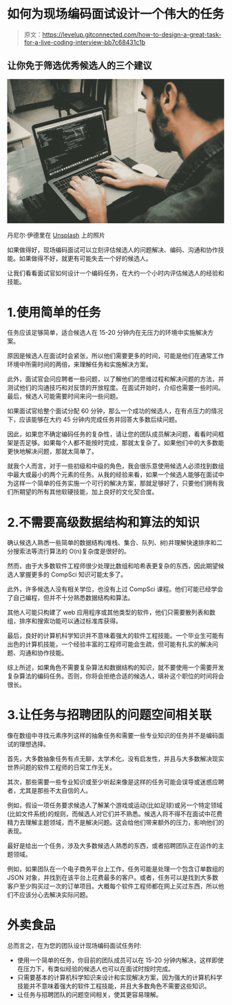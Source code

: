 # 如何为现场编码面试设计一个伟大的任务

> 原文：<https://levelup.gitconnected.com/how-to-design-a-great-task-for-a-live-coding-interview-bb7c68431c1b>

## 让你免于筛选优秀候选人的三个建议

![](img/28d8693dbfa1ee81c5ac7f9e34d92744.png)

丹尼尔·伊德里在 [Unsplash](https://unsplash.com?utm_source=medium&utm_medium=referral) 上的照片

如果做得好，现场编码面试可以立刻评估候选人的问题解决、编码、沟通和协作技能。如果做得不好，就更有可能失去一个好的候选人。

让我们看看面试官如何设计一个编码任务，在大约一个小时内评估候选人的经验和技能。

# 1.使用简单的任务

任务应该足够简单，适合候选人在 15-20 分钟内在无压力的环境中实施解决方案。

原因是候选人在面试时会紧张，所以他们需要更多的时间，可能是他们在通常工作环境中所需时间的两倍，来理解任务和实施解决方案。

此外，面试官会问应聘者一些问题，以了解他们的思维过程和解决问题的方法，并测试他们的沟通技巧和对反馈的开放程度。在面试开始时，介绍也需要一些时间。最后，候选人可能需要时间来问一些问题。

如果面试官给整个面试分配 60 分钟，那么一个成功的候选人，在有点压力的情况下，应该能够在大约 45 分钟内完成任务并回答大多数后续问题。

因此，如果您不确定编码任务的复杂性，请让您的团队成员解决问题，看看时间框架是否足够。如果每个人都不能按时完成，那就太复杂了。如果他们中的大多数能更快地解决问题，那就太简单了。

就我个人而言，对于一些初级和中级的角色，我会很乐意使用候选人必须找到数组中最大或最小的两个元素的任务。从我的经验来看，如果一个候选人能够在面试中为这样一个简单的任务实施一个可行的解决方案，那就足够好了，只要他们拥有我们所期望的所有其他软硬技能，加上良好的文化契合度。

# 2.不需要高级数据结构和算法的知识

确认候选人熟悉一些简单的数据结构(堆栈、集合、队列、树)并理解快速排序和二分搜索法等流行算法的 O(n)复杂度是很好的。

然而，由于大多数软件工程师很少处理比数组和哈希表更复杂的东西，因此期望候选人掌握更多的 CompSci 知识可能太多了。

此外，许多候选人没有相关学位，也没有上过 CompSci 课程。他们可能已经学会了自己编程，但并不十分熟悉数据结构和算法。

其他人可能只构建了 web 应用程序或其他类型的软件，他们只需要散列表和数组，排序和搜索功能可以通过标准库获得。

最后，良好的计算机科学知识并不意味着强大的软件工程技能。一个毕业生可能有出色的计算机技能，一个经验丰富的工程师可能会生疏，但可能有扎实的解决问题、沟通和协作技能。

综上所述，如果角色不需要复杂算法和数据结构的知识，就不要使用一个需要开发复杂算法的编码任务。否则，你将会拒绝合适的候选人，填补这个职位的时间将会很长。

# 3.让任务与招聘团队的问题空间相关联

像在数组中寻找元素序列这样的抽象任务和需要一些专业知识的任务并不是编码面试的理想选择。

首先，大多数抽象任务有点无聊，太学术化，没有启发性，并且与大多数解决现实世界问题的软件工程师的日常工作无关。

其次，那些需要一些专业知识或至少听起来像是这样的任务可能会误导或迷惑应聘者，尤其是那些不太自信的人。

例如，假设一项任务要求候选人了解某个游戏或运动(比如足球)或另一个特定领域(比如文件系统)的规则，而候选人对它们并不熟悉。候选人将不得不在面试中花费精力去理解主题领域，而不是解决问题。这会给他们带来额外的压力，影响他们的表现。

最好是给出一个任务，涉及大多数候选人熟悉的东西，或者招聘团队正在运作的主题领域。

例如，如果团队在一个电子商务平台上工作，任务可能是处理一个包含订单数组的 JSON 对象，并找到在该平台上花费最多的客户。或者，任务可以是找到大多数客户至少购买过一次的订单项目。大概每个软件工程师都在网上买过东西，所以他们不应该分心去解决实际问题。

# 外卖食品

总而言之，在为您的团队设计现场编码面试任务时:

*   使用一个简单的任务，你目前的团队成员可以在 15-20 分钟内解决，这样即使在压力下，有类似经验的候选人也可以在面试时按时完成。
*   只需要基本的计算机科学知识来设计和实现解决方案，因为强大的计算机科学技能并不意味着强大的软件工程技能，并且大多数角色不需要这些知识。
*   让任务与招聘团队的问题空间相关，使其更容易理解。